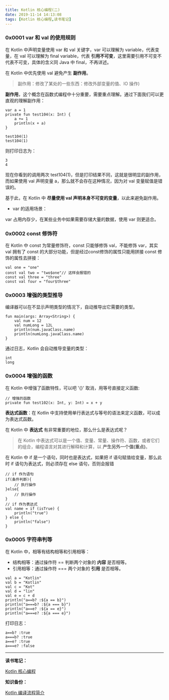 ```yaml
---
title: Kotlin 核心编程(二)
date: 2019-11-14 14:13:08
tags: [Kotlin 核心编程,读书笔记]
---
```



### 0x0001 var 和 val 的使用规则

在 Kotlin 中声明变量使用 var 和 val 关键字，var 可以理解为 variable，代表变量，在 val 可以理解为 final variable，代表 **引用不可变**，这里需要引用不可变不代表不可变，具体的含义同 Java 中 final，不再详述。

<!-- more -->
在 Kotlin 中优先使用 val 避免产生 **副作用**。
> 副作用：修改了某处的一些东西：修改外部变量的值、IO 操作)

**副作用**，这个概念在函数式编程中十分重要，需要重点理解。通过下面我们可以更直观的理解副作用：

```
var a = 1
private fun test104(x: Int) {
    a += 1
    println(x + a)
}

test104(1)
test104(1)
```

则打印日志为：
```
3
4
```
现在你看到的调用两次 test104(1)，但是打印结果不同，这就是很明显的副作用，而如果使用 val 声明变量 a，那么就不会存在这种情况，因为对 val 变量赋值是错误的。

基于此，在 Kotlin 中 **尽量使用 val 声明本身不可变的变量**，以此来避免副作用。


* var 的适用场景：

var 占用内存少，在某些业务中如果需要存储大量的数据，使用 var 则更适合。



### 0x0002 const 修饰符

在 Kotlin 中 const 为常量修饰符，const 只能够修饰 val，不能修饰 var，其实 val 拥有了 const 的大部分功能，但是经过const修饰的属性只能用拼接 const 修饰的属性去拼接：

```
val one = "one"
const val two = "two$one"// 这样会报错的
const val three = "three"
const val four = "four$three"
```

### 0x0003 增强的类型推导

编译器可以在不显示声明类型的情况下，自动推导出它需要的类型。

```
fun main(args: Array<String>) {
    val num = 12
    val numLong = 12L
    println(num.javaClass.name)
    println(numLong.javaClass.name)
}
```

通过日志，Kotlin 会自动推导变量的类型：

```
int
long
```



### 0x0004 增强的函数


在 Kotlin 中增强了函数特性，可以吧 '{}' 取消，用等号直接定义函数:

```
// 增强的函数
private fun test102(x: Int, y: Int) = x + y 
```

**表达式函数**：在 Kotlin 中支持使用单行表达式与等号的语法来定义函数，可以成为表达式函数。

在 Kotlin 中 **表达式** 有非常重要的地位，那么什么是表达式呢？
> 在 Kotlin 中表达式可以是一个值、变量、常量、操作符、函数，或者它们的组合，编程语言对其进行解释和计算，以 **产生另外一个值(重点)**。

在 Kotlin 中 if 是一个语句，同时也是表达式，如果把 if 语句赋值给变量，那么此时 if 语句为表达式，则必须存在 else 语句，否则会报错

```
// if 作为语句
if(条件判断){
    // 执行操作
}else{
    // 执行操作
}
// if 作为表达式
val name = if (isTrue) {
    println("true")
} else {
    println("false")
}
```

### 0x0005 字符串判等

在 Kotlin 中，相等有结构相等和引用相等：

* 结构相等：通过操作符 == 判断两个对象的 **内容** 是否相等。
* 引用相等：通过操作符 === 两个对象的 **引用** 是否相等。

```
val a = "Kotlin"
val b = "Kotlin"
val c = "Kot"
val d = "lin"
val e = c + d
println("a==b? :${a == b}")
println("a===b? :${a === b}")
println("a==e? :${a == e}")
println("a===e? :${a === e}")
```
打印日志：
```
a==b? :true
a===b? :true
a==e? :true
a===e? :false
```
----


**读书笔记：**

[Kotlin 核心编程](https://item.jd.com/12519581.html)

**知识备份：**

[Kotlin 编译流程简介](https://blog.csdn.net/u010218288/article/details/86062858)

